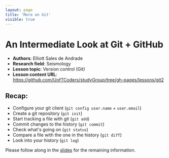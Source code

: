 ```yaml
---
layout: page
title: 'More on Git'
visible: true
---
```

<!-- change visible to true if you want it on the site -->

# An Intermediate Look at Git + GitHub #

 - **Authors**: Elliott Sales de Andrade
 - **Research field**: Seismology
 - **Lesson topic**: Version control (Git)
 - **Lesson content URL**: <https://github.com/UofTCoders/studyGroup/tree/gh-pages/lessons/git2>

## Recap: ##

* Configure your git client (`git config user.name` + `user.email`)
* Create a git repository (`git init`)
* Start tracking a file with git (`git add`)
* Commit changes to the history (`git commit`)
* Check what's going on (`git status`)
* Compare a file with the one in the history (`git diff`)
* Look into your history (`git log`)

Please follow along in the [slides](slides.pdf) for the remaining information.
